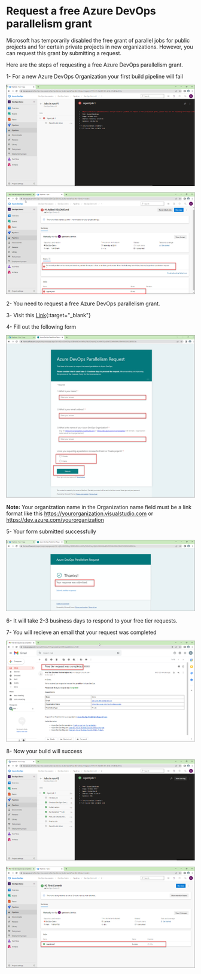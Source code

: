 # Request a free Azure DevOps parallelism grant

Microsoft has temporarily disabled the free grant of parallel jobs for public projects and for certain private projects in new organizations. However, you can request this grant by submitting a request.

Here are the steps of requesting a free Azure DevOps parallelism grant.

1- For a new Azure DevOps Organization your first build pipeline will fail

![](images/azure-devops-parallelism-request/pipeline-run-error-1.png)


![](images/azure-devops-parallelism-request/pipeline-run-error-2.png)


2- You need to request a free Azure DevOps parallelism grant.

3- Visit this [Link](https://aka.ms/azpipelines-parallelism-request){:target="_blank"}

4- Fill out the following form 

![](images/azure-devops-parallelism-request/parallelism-request-form.png)

**Note:** Your organization name in the Organization name field must be a link format like this 
https://yourorganization.visualstudio.com or https://dev.azure.com/yourorganization 

5- Your form submitted successfully

![](images/azure-devops-parallelism-request/parallelism-request-form-submitted.png)

6- It will take 2-3 business days to respond to your free tier requests.

7- You will recieve an email that your request was completed

![](images/azure-devops-parallelism-request/parallelism-request-reply.png)

8- Now your build will success 

![](images/azure-devops-parallelism-request/pipeline-run-success-1.png)

![](images/azure-devops-parallelism-request/pipeline-run-success-2.png)